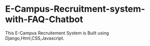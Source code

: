 # E-Campus-Recruitment-system-with-FAQ-Chatbot

This E-Campus Recruitement System is Built using Django,Html,CSS,Javascript.

